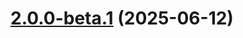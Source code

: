 # [2.0.0-beta.1](https://github.com/GhentCDH/vue_component_annotated_text/compare/v0.4.11...v2.0.0-beta.1) (2025-06-12)



